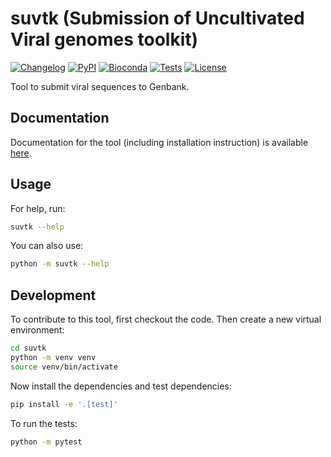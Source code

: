 # suvtk (Submission of Uncultivated Viral genomes toolkit)

[![Changelog](https://img.shields.io/github/v/release/LanderDC/suvtk?include_prereleases&label=changelog&color=purple)](https://github.com/LanderDC/suvtk/releases)
[![PyPI](https://img.shields.io/pypi/v/suvtk.svg?color=purple)](https://pypi.org/project/suvtk/)
[![Bioconda](https://img.shields.io/conda/v/bioconda/suvtk?label=bioconda&labelColor=grey&color=brightgreen)](https://bioconda.github.io/recipes/suvtk/README.html)
[![Tests](https://github.com/LanderDC/suvtk/actions/workflows/test.yml/badge.svg)](https://github.com/LanderDC/suvtk/actions/workflows/test.yml)
[![License](https://img.shields.io/badge/license-Apache%202.0-blue.svg)](https://github.com/LanderDC/suvtk/blob/master/LICENSE)

Tool to submit viral sequences to Genbank.

## Documentation

Documentation for the tool (including installation instruction) is available <a href="https://landerdc.github.io/suvtk/" target="_blank">here</a>.

## Usage

For help, run:
```bash
suvtk --help
```
You can also use:
```bash
python -m suvtk --help
```
## Development

To contribute to this tool, first checkout the code. Then create a new virtual environment:
```bash
cd suvtk
python -m venv venv
source venv/bin/activate
```
Now install the dependencies and test dependencies:
```bash
pip install -e '.[test]'
```
To run the tests:
```bash
python -m pytest
```
